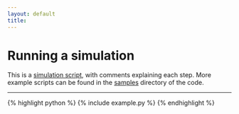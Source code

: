 ```yaml
---
layout: default
title:
---
```



Running a simulation
====================

This is a [simulation script](http://github.com/gfrd/gfrd/tree/develop/samples/surfaces/run.py),
with comments explaining each step. More example scripts can be 
found in the [samples](http://github.com/gfrd/gfrd/tree/develop/samples) directory of the code.


---------------------------------------

{% highlight python %}
{% include example.py %}
{% endhighlight %}



